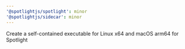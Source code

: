 ```yaml
---
'@spotlightjs/spotlight': minor
'@spotlightjs/sidecar': minor
---
```


Create a self-contained executable for Linux x64 and macOS arm64 for Spotlight

